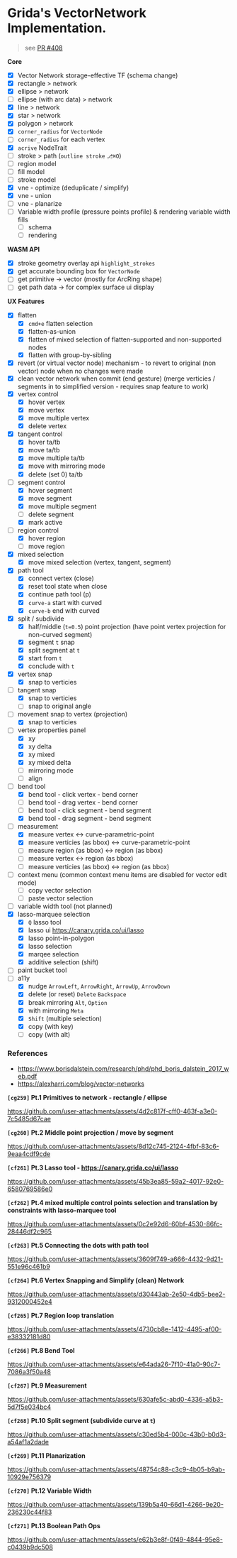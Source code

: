# Grida's VectorNetwork Implementation.

> see [PR #408](https://github.com/gridaco/grida/pull/408)

**Core**

- [x] Vector Network storage-effective TF (schema change)
- [x] rectangle > network
- [x] ellipse > network
- [ ] ellipse (with arc data) > network
- [x] line > network
- [x] star > network
- [x] polygon > network
- [x] `corner_radius` for `VectorNode`
- [ ] `corner_radius` for each vertex
- [x] `acrive` NodeTrait
- [ ] stroke > path (`outline stroke` `⎇⌘O`)
- [ ] region model
- [ ] fill model
- [ ] stroke model
- [x] vne - optimize (deduplicate / simplify)
- [x] vne - union
- [ ] vne - planarize
- [ ] Variable width profile (pressure points profile) & rendering variable width fills
  - [ ] schema
  - [ ] rendering

**WASM API**

- [x] stroke geometry overlay api `highlight_strokes`
- [x] get accurate bounding box for `VectorNode`
- [ ] get primitive -> vector (mostly for ArcRing shape)
- [ ] get path data -> for complex surface ui display

**UX Features**

- [x] flatten
  - [x] `cmd+e` flatten selection
  - [x] flatten-as-union
  - [x] flatten of mixed selection of flatten-supported and non-supported nodes
  - [x] flatten with group-by-sibling
- [x] revert (or virtual vector node) mechanism - to revert to original (non vector) node when no changes were made
- [x] clean vector network when commit (end gesture) (merge verticies / segments in to simplified version - requires snap feature to work)
- [x] vertex control
  - [x] hover vertex
  - [x] move vertex
  - [x] move multiple vertex
  - [x] delete vertex
- [x] tangent control
  - [x] hover ta/tb
  - [x] move ta/tb
  - [x] move multiple ta/tb
  - [x] move with mirroring mode
  - [x] delete (set 0) ta/tb
- [ ] segment control
  - [x] hover segment
  - [x] move segment
  - [x] move multiple segment
  - [ ] delete segment
  - [x] mark active
- [ ] region control
  - [x] hover region
  - [ ] move region
- [x] mixed selection
  - [x] move mixed selection (vertex, tangent, segment)
- [x] path tool
  - [x] connect vertex (close)
  - [x] reset tool state when close
  - [x] continue path tool (p)
  - [x] `curve-a` start with curved
  - [x] `curve-b` end with curved
- [x] split / subdivide
  - [x] half/middle (`t=0.5`) point projection (have point vertex projection for non-curved segment)
  - [x] segment `t` snap
  - [x] split segment at `t`
  - [x] start from `t`
  - [x] conclude with `t`
- [x] vertex snap
  - [x] snap to verticies
- [ ] tangent snap
  - [x] snap to verticies
  - [ ] snap to original angle
- [ ] movement snap to vertex (projection)
  - [x] snap to verticies
- [ ] vertex properties panel
  - [x] xy
  - [x] xy delta
  - [x] xy mixed
  - [x] xy mixed delta
  - [ ] mirroring mode
  - [ ] align
- [ ] bend tool
  - [x] bend tool - click vertex - bend corner
  - [ ] bend tool - drag vertex - bend corner
  - [ ] bend tool - click segment - bend segment
  - [x] bend tool - drag segment - bend segment
- [ ] measurement
  - [x] measure vertex ↔️ curve-parametric-point
  - [x] measure verticies (as bbox) ↔️ curve-parametric-point
  - [ ] measure region (as bbox) ↔️ region (as bbox)
  - [ ] measure vertex ↔️ region (as bbox)
  - [ ] measure verticies (as bbox) ↔️ region (as bbox)
- [ ] context menu (common context menu items are disabled for vector edit mode)
  - [ ] copy vector selection
  - [ ] paste vector selection
- [ ] variable width tool (not planned)
- [x] lasso-marquee selection
  - [x] `Q` lasso tool
  - [x] lasso ui https://canary.grida.co/ui/lasso
  - [x] lasso point-in-polygon
  - [x] lasso selection
  - [x] marqee selection
  - [x] additive selection (shift)
- [ ] paint bucket tool
- [ ] a11y
  - [x] nudge `ArrowLeft`, `ArrowRight`, `ArrowUp`, `ArrowDown`
  - [x] delete (or reset) `Delete` `Backspace`
  - [x] break mirroring `Alt`, `Option`
  - [x] with mirroring `Meta`
  - [x] `Shift` (multiple selection)
  - [x] copy (with key)
  - [ ] copy (with alt)

### References

- https://www.borisdalstein.com/research/phd/phd_boris_dalstein_2017_web.pdf
- https://alexharri.com/blog/vector-networks

**`[cg259]` Pt.1 Primitives to network - rectangle / ellipse**

https://github.com/user-attachments/assets/4d2c817f-cff0-463f-a3e0-7c5485d67cae

**`[cg260]` Pt.2 Middle point projection / move by segment**

https://github.com/user-attachments/assets/8d12c745-2124-4fbf-83c6-9eaa4cdf9cde

**`[cf261]` Pt.3 Lasso tool - https://canary.grida.co/ui/lasso**

https://github.com/user-attachments/assets/45b3ea85-59a2-4017-92e0-6580769586e0

**`[cf262]` Pt.4 mixed multiple control points selection and translation by constraints with lasso-marquee tool**

https://github.com/user-attachments/assets/0c2e92d6-60bf-4530-86fc-28446df2c965

**`[cf263]` Pt.5 Connecting the dots with path tool**

https://github.com/user-attachments/assets/3609f749-a666-4432-9d21-551e96c461b9

**`[cf264]` Pt.6 Vertex Snapping and Simplify (clean) Network**

https://github.com/user-attachments/assets/d30443ab-2e50-4db5-bee2-9312000452e4

**`[cf265]` Pt.7 Region loop translation**

https://github.com/user-attachments/assets/4730cb8e-1412-4495-af00-e38332181d80

**`[cf266]` Pt.8 Bend Tool**

https://github.com/user-attachments/assets/e64ada26-7f10-41a0-90c7-7086a3f50a48

**`[cf267]` Pt.9 Measurement**

https://github.com/user-attachments/assets/630afe5c-abd0-4336-a5b3-5d7f5e034bc4

**`[cf268]` Pt.10 Split segment (subdivide curve at `t`)**

https://github.com/user-attachments/assets/c30ed5b4-000c-43b0-b0d3-a54af1a2dade

**`[cf269]` Pt.11 Planarization**

https://github.com/user-attachments/assets/48754c88-c3c9-4b05-b9ab-10929e756379

**`[cf270]` Pt.12 Variable Width**

https://github.com/user-attachments/assets/139b5a40-66d1-4266-9e20-236230c44f83

**`[cf271]` Pt.13 Boolean Path Ops**

https://github.com/user-attachments/assets/e62b3e8f-0f49-4844-95e8-c0439b9dc508
